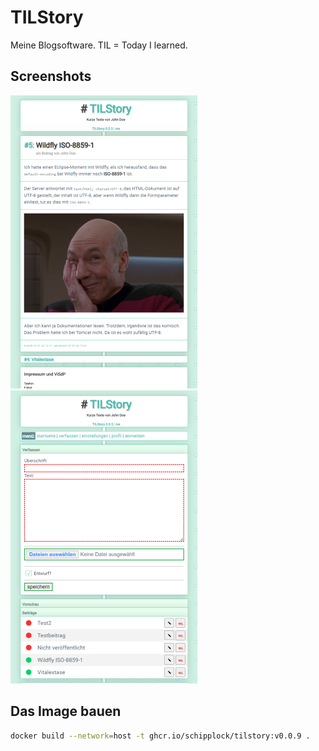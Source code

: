 # TILStory

Meine Blogsoftware. TIL = Today I learned.

## Screenshots

![](<screenshots/screenshot1_small.png>)
![](<screenshots/screenshot2_small.png>)

## Das Image bauen

```bash
docker build --network=host -t ghcr.io/schipplock/tilstory:v0.0.9 .
```